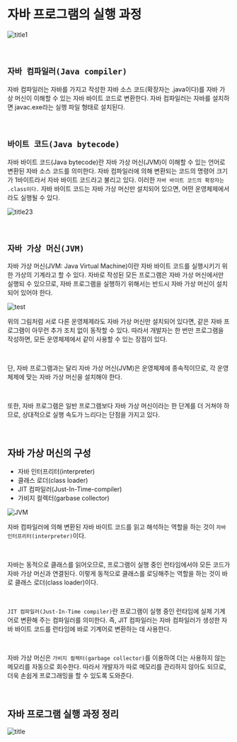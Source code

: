 # 자바 프로그램의 실행 과정

![title1](https://img1.daumcdn.net/thumb/R1280x0/?scode=mtistory2&fname=https%3A%2F%2Fblog.kakaocdn.net%2Fdn%2FcmMU26%2FbtqAU5Fdd6B%2FriL6B4PWnNh9B4jereguL0%2Fimg.png)

<br>

## `자바 컴파일러(Java compiler)`

자바 컴파일러는 자바를 가지고 작성한 자바 소스 코드(확장자는 .java이다)를 자바 가상 머신이 이해할 수 있는 자바 바이트 코드로 변환한다. 
자바 컴파일러는 자바를 설치하면 javac.exe라는 실행 파일 형태로 설치된다. 

<br>

## `바이트 코드(Java bytecode)`

자바 바이트 코드(Java bytecode)란 자바 가상 머신(JVM)이 이해할 수 있는 언어로 변환된 자바 소스 코드를 의미한다. 
자바 컴파일러에 의해 변환되는 코드의 명령어 크기가 1바이트라서 자바 바이트 코드라고 불리고 있다. 이러한 `자바 바이트 코드의 확장자는 .class이다.`
자바 바이트 코드는 자바 가상 머신만 설치되어 있으면, 어떤 운영체제에서라도 실행될 수 있다.  

![title23](https://t1.daumcdn.net/cfile/tistory/99D8483359B611BE01)

<br>

## `자바 가상 머신(JVM)`

자바 가상 머신(JVM: Java Virtual Machine)이란 자바 바이트 코드를 실행시키기 위한 가상의 기계라고 할 수 있다. 
자바로 작성된 모든 프로그램은 자바 가상 머신에서만 실행되 수 있으므로, 자바 프로그램을 실행하기 위해서는 반드시 자바 가상 머신이 설치되어 있어야 한다. 

![test](http://tcpschool.com/lectures/img_java_jvm.png)

위의 그림처럼 서로 다른 운영체제라도 자바 가상 머신만 설치되어 있다면, 같은 자바 프로그램이 아무런 추가 조치 없이 동작할 수 있다. 
따라서 개발자는 한 번만 프로그램을 작성하면, 모든 운영체제에서 같이 사용할 수 있는 장점이 있다. 

<br>

단, 자바 프로그램과는 달리 자바 가상 머신(JVM)은 운영체제에 종속적이므로, 각 운영체제에 맞는 자바 가상 머신을 설치해야 한다.

<br>

또한, 자바 프로그램은 일반 프로그램보다 자바 가상 머신이라는 한 단계를 더 거쳐야 하므로, 상대적으로 실행 속도가 느리다는 단점을 가지고 있다. 

<br>

## 자바 가상 머신의 구성

- 자바 인터프리터(interpreter)
- 클래스 로더(class loader)
- JIT 컴파일러(Just-In-Time-compiler)
- 가비지 컬렉터(garbase collector)

![JVM](https://img1.daumcdn.net/thumb/R1280x0/?scode=mtistory2&fname=https%3A%2F%2Fblog.kakaocdn.net%2Fdn%2FbxKh6U%2FbtqCPzYJhpS%2FoKDKiaPoWqwqU86rf7IVVk%2Fimg.png)

자바 컴파일러에 의해 변환된 자바 바이트 코드를 읽고 해석하는 역할을 하는 것이 `자바 인터프리터(interpreter)`이다. 

<br>

자바는 동적으로 클래스를 읽어오므로, 프로그램이 실행 중인 런타임에서야 모든 코드가 자바 가상 머신과 연결된다.
이렇게 동적으로 클래스를 로딩해주는 역할을 하는 것이 바로 클래스 로더(class loader)이다.

<br>

`JIT 컴파일러(Just-In-Time compiler)`란 프로그램이 실행 중인 런타임에 실제 기계어로 변환해 주는 컴파일러를 의미한다.
즉, JIT 컴파일러는 자바 컴파일러가 생성한 자바 바이트 코드를 런타임에 바로 기계어로 변환하는 데 사용한다.

<br>
 
자바 가상 머신은 `가비지 컬렉터(garbage collector)`를 이용하여 더는 사용하지 않는 메모리를 자동으로 회수한다.
따라서 개발자가 따로 메모리를 관리하지 않아도 되므로, 더욱 손쉽게 프로그래밍을 할 수 있도록 도와준다.

<br>

## 자바 프로그램 실행 과정 정리

![title](http://tcpschool.com/lectures/img_java_programming.png)


